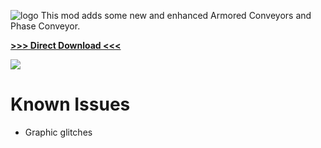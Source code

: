 ![logo](https://raw.githubusercontent.com/Maxwelllondon92/AdvancedLogisticsMod/master/sprites/git/AdvLog.png)
This mod adds some new and enhanced Armored Conveyors and Phase Conveyor.

**[>>> Direct Download <<<](https://github.com/Maxwelllondon92/AdvancedLogisticsMod/raw/master/versions/AdvLog_v0.3.zip)**

![](https://raw.githubusercontent.com/Maxwelllondon92/AdvancedLogisticsMod/master/sprites/git/preview.PNG)

# Known Issues
* Graphic glitches
